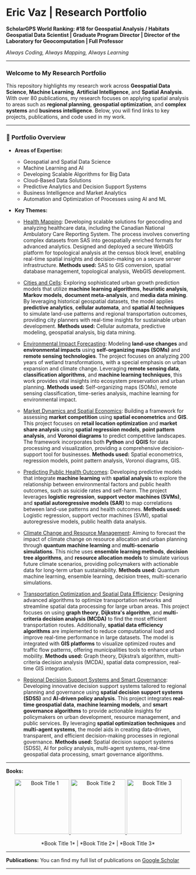 # Eric Vaz | Research Portfolio

**ScholarGPS World Ranking: #18 for Geospatial Analysis / Habitats**  
**Geospatial Data Scientist | Graduate Program Director | Director of the Laboratory for Geocomputation | Full Professor**

*Always Coding, Always Mapping, Always Learning*

---

### Welcome to My Research Portfolio

This repository highlights my research work across **Geospatial Data Science**, **Machine Learning**, **Artificial Intelligence**, and **Spatial Analysis**. With over 80 publications, my research focuses on applying spatial analysis to areas such as **regional planning**, **geospatial optimization**, and **complex systems** and **business intelligence**. Below, you will find links to key projects, publications, and code used in my work.

---

### 📂 **Portfolio Overview**

- **Areas of Expertise:**
  - Geospatial and Spatial Data Science
  - Machine Learning and AI
  - Developing Scalable Algorithms for Big Data
  - Cloud-Based Data Solutions
  - Predictive Analytics and Decision Support Systems
  - Business Intelligence and Market Analytics
  - Automation and Optimization of Processes using AI and ML
  
- **Key Themes:**
  - [Health Mapping](link-to-repo): Developing scalable solutions for geocoding and analyzing healthcare data, including the Canadian National Ambulatory Care Reporting System. The process involves converting complex datasets from SAS into geospatially enriched formats for advanced analytics. Designed and deployed a secure WebGIS platform for topological analysis at the census block level, enabling real-time spatial insights and decision-making on a secure server infrastructure. **Methods used:** SAS to GIS conversion, spatial database management, topological analysis, WebGIS development.

  - [Cities and Cells](link-to-repo): Exploring sophisticated urban growth prediction models that utilize **machine learning algorithms**, **heuristic analysis**, **Markov models**, **document meta-analysis**, and **media data mining**. By leveraging historical geospatial datasets, the model applies **predictive analytics**, **cellular automata**, and **spatial AI techniques** to simulate land-use patterns and regional transportation outcomes, providing city planners with real-time insights for sustainable urban development. **Methods used:** Cellular automata, predictive modeling, geospatial analysis, big data mining.

  - [Environmental Impact Forecasting](link-to-repo): Modeling **land-use changes** and **environmental impacts** using **self-organizing maps (SOMs)** and **remote sensing technologies**. The project focuses on analyzing 200 years of wetland transformations, with a special emphasis on urban expansion and climate change. Leveraging **remote sensing data**, **classification algorithms**, and **machine learning techniques**, this work provides vital insights into ecosystem preservation and urban planning. **Methods used:** Self-organizing maps (SOMs), remote sensing classification, time-series analysis, machine learning for environmental impact.

  - [Market Dynamics and Spatial Economics](link-to-repo): Building a framework for assessing **market competition** using **spatial econometrics** and **GIS**. This project focuses on **retail location optimization** and **market share analysis** using **spatial regression models**, **point pattern analysis**, and **Voronoi diagrams** to predict competitive landscapes. The framework incorporates both **Python** and **QGIS** for data processing and visualization, providing a comprehensive decision-support tool for businesses. **Methods used:** Spatial econometrics, regression models, point pattern analysis, Voronoi diagrams, GIS.

  - [Predicting Public Health Outcomes](link-to-repo): Developing predictive models that integrate **machine learning** with **spatial analysis** to explore the relationship between environmental factors and public health outcomes, such as suicide rates and self-harm. The project leverages **logistic regression**, **support vector machines (SVMs)**, and **spatial autoregressive models (SAR)** to map correlations between land-use patterns and health outcomes. **Methods used:** Logistic regression, support vector machines (SVM), spatial autoregressive models, public health data analysis.

  - [Climate Change and Resource Management](link-to-repo): Aiming to forecast the impact of climate change on resource allocation and urban planning through **quantum machine learning** and **multi-scenario simulations**. This niche uses **ensemble learning methods**, **decision tree algorithms**, and **resource allocation models** to simulate various future climate scenarios, providing policymakers with actionable data for long-term urban sustainability. **Methods used:** Quantum machine learning, ensemble learning, decision trees, multi-scenario simulations.

  - [Transportation Optimization and Spatial Data Efficiency](link-to-repo): Designing advanced algorithms to optimize transportation networks and streamline spatial data processing for large urban areas. This project focuses on using **graph theory**, **Dijkstra's algorithm**, and **multi-criteria decision analysis (MCDA)** to find the most efficient transportation routes. Additionally, **spatial data efficiency algorithms** are implemented to reduce computational load and improve real-time performance in large datasets. The model is integrated with **GIS platforms** to visualize optimized routes and traffic flow patterns, offering municipalities tools to enhance urban mobility. **Methods used:** Graph theory, Dijkstra’s algorithm, multi-criteria decision analysis (MCDA), spatial data compression, real-time GIS integration.

  - [Regional Decision Support Systems and Smart Governance](link-to-repo): Developing innovative decision support systems tailored to regional planning and governance using **spatial decision support systems (SDSS)** and **AI-driven policy analysis**. This project integrates **real-time geospatial data**, **machine learning models**, and **smart governance algorithms** to provide actionable insights for policymakers on urban development, resource management, and public services. By leveraging **spatial optimization techniques** and **multi-agent systems**, the model aids in creating data-driven, transparent, and efficient decision-making processes in regional governance. **Methods used:** Spatial decision support systems (SDSS), AI for policy analysis, multi-agent systems, real-time geospatial data processing, smart governance algorithms.


---
**Books:**

<p align="center">
  <a href="link-to-book-details-1">
    <img src="link-to-book-cover-image-1" alt="Book Title 1" width="150"/>
  </a>
  <a href="link-to-book-details-2">
    <img src="link-to-book-cover-image-2" alt="Book Title 2" width="150"/>
  </a>
  <a href="link-to-book-details-3">
    <img src="link-to-book-cover-image-3" alt="Book Title 3" width="150"/>
  </a>
</p>

<p align="center">
  *Book Title 1* | *Book Title 2* | *Book Title 3*
</p>

---

**Publications:**
You can find my full list of publications on [Google Scholar](https://scholar.google.com/citations?user=EfpbSEYAAAAJ&hl=en)

---
